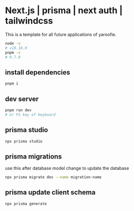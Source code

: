 # Next.js | prisma | next auth | tailwindcss

This is a template for all future applications of yaroofie.

```bash
node -v
# v18.18.0
pnpm -v
# 9.7.0
```

## install dependencies

```bash
pnpm i
```

## dev server

```bash
pnpm run dev
# or F5 key of keyboard
```

## prisma studio

```bash
npx prisma studio
```

## prisma migrations

use this after database model change to update the database

```bash
npx prisma migrate dev --name migration-name
```

## prisma update client schema

```bash
npx prisma generate
```
